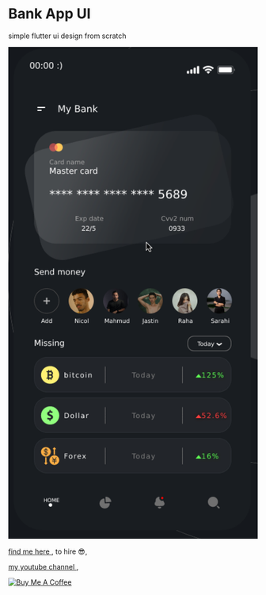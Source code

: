 # Bank App UI

simple flutter ui design from scratch



![Preview](images/preview.png)


[find me here ](http://zahmatkesh.dev), to hire :sunglasses:,


[my youtube channel ](https://youtube.com/c/codewitharman),

[![Buy Me A Coffee](https://bmc-cdn.nyc3.digitaloceanspaces.com/BMC-button-images/custom_images/orange_img.png "Buy Me A Coffee")](https://www.buymeacoffee.com/AZahmatkesh "Buy Me A Coffee")


